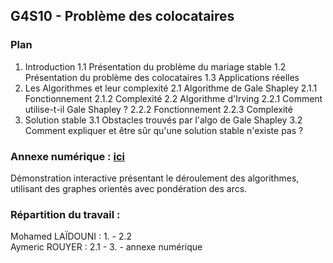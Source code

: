 ## G4S10 - Problème des colocataires

### Plan

1. Introduction
   1.1 Présentation du problème du mariage stable
   1.2 Présentation du problème des colocataires
   1.3 Applications réelles
2. Les Algorithmes et leur complexité
   2.1 Algorithme de Gale Shapley
   2.1.1 Fonctionnement
   2.1.2 Complexité
   2.2 Algorithme d'Irving
   2.2.1 Comment utilise-t-il Gale Shapley ?
   2.2.2 Fonctionnement
   2.2.3 Complexité
3. Solution stable
   3.1 Obstacles trouvés par l'algo de Gale Shapley
   3.2 Comment expliquer et être sûr qu'une solution stable n'existe pas ?

### Annexe numérique : [ici](https://docs.google.com/presentation/d/12gVfTqXWskSEo31JIrgMDtM8NyO91mQGmD2sAJUlm2U/edit?usp=sharing)

Démonstration interactive présentant le déroulement des algorithmes,
utilisant des graphes orientés avec pondération des arcs.

### Répartition du travail :

Mohamed LAÏDOUNI : 1. - 2.2\
Aymeric ROUYER : 2.1 - 3. - annexe numérique
